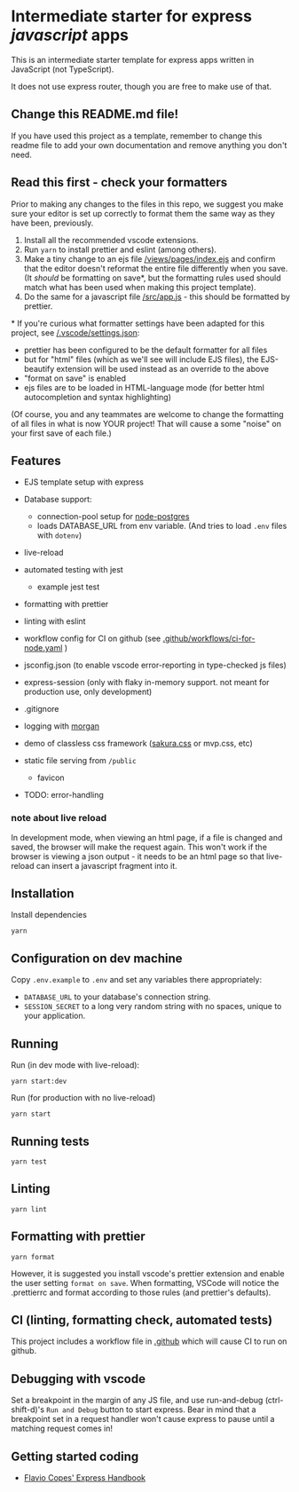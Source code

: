 # Intermediate starter for express _javascript_ apps

This is an intermediate starter template for express apps written in JavaScript (not TypeScript).

It does not use express router, though you are free to make use of that.

## Change this README.md file!

If you have used this project as a template, remember to change this readme file to add your own documentation and remove anything you don't need.

## Read this first - check your formatters

Prior to making any changes to the files in this repo, we suggest you make sure your editor is set up correctly to format them the same way as they have been, previously.

1.  Install all the recommended vscode extensions.
1.  Run `yarn` to install prettier and eslint (among others).
1.  Make a tiny change to an ejs file [/views/pages/index.ejs](/views/pages/index.ejs) and confirm that the editor doesn't reformat the entire file differently when you save. (It _should_ be formatting on save\*, but the formatting rules used should match what has been used when making this project template).
1.  Do the same for a javascript file [/src/app.js](/src/app.js) - this should be formatted by prettier.

\* If you're curious what formatter settings have been adapted for this project, see [/.vscode/settings.json](/.vscode/settings.json):

-   prettier has been configured to be the default formatter for all files
-   but for "html" files (which as we'll see will include EJS files), the EJS-beautify extension will be used instead as an override to the above
-   "format on save" is enabled
-   ejs files are to be loaded in HTML-language mode (for better html autocompletion and syntax highlighting)

(Of course, you and any teammates are welcome to change the formatting of all files in what is now YOUR project! That will cause a some "noise" on your first save of each file.)

## Features

-   EJS template setup with express
-   Database support:

    -   connection-pool setup for [node-postgres](https://node-postgres.com/)
    -   loads DATABASE_URL from env variable. (And tries to load `.env` files with `dotenv`)

-   live-reload
-   automated testing with jest
    -   example jest test
-   formatting with prettier
-   linting with eslint
-   workflow config for CI on github (see [.github/workflows/ci-for-node.yaml](.github/workflows/ci-for-node.yaml) )
-   jsconfig.json (to enable vscode error-reporting in type-checked js files)
-   express-session (only with flaky in-memory support. not meant for production use, only development)
-   .gitignore
-   logging with [morgan](https://expressjs.com/en/resources/middleware/morgan.html)
-   demo of classless css framework ([sakura.css](https://oxal.org/projects/sakura/) or mvp.css, etc)
-   static file serving from `/public`
    -   favicon
-   TODO: error-handling

### note about live reload

In development mode, when viewing an html page, if a file is changed and saved, the browser will make the request again. This won't work if the browser is viewing a json output - it needs to be an html page so that live-reload can insert a javascript fragment into it.

## Installation

Install dependencies

`yarn`

## Configuration on dev machine

Copy `.env.example` to `.env` and set any variables there appropriately:

-   `DATABASE_URL` to your database's connection string.
-   `SESSION_SECRET` to a long very random string with no spaces, unique to your application.

## Running

Run (in dev mode with live-reload):

`yarn start:dev`

Run (for production with no live-reload)

`yarn start`

## Running tests

`yarn test`

## Linting

`yarn lint`

## Formatting with prettier

`yarn format`

However, it is suggested you install vscode's prettier extension and enable the user setting `format on save`. When formatting, VSCode will notice the .prettierrc and format according to those rules (and prettier's defaults).

## CI (linting, formatting check, automated tests)

This project includes a workflow file in [.github](.github) which will cause CI to run on github.

## Debugging with vscode

Set a breakpoint in the margin of any JS file, and use run-and-debug (ctrl-shift-d)'s `Run and Debug` button to start express. Bear in mind that a breakpoint set in a request handler won't cause express to pause until a matching request comes in!

## Getting started coding

-   [Flavio Copes' Express Handbook](https://www.freecodecamp.org/news/the-express-handbook/)
